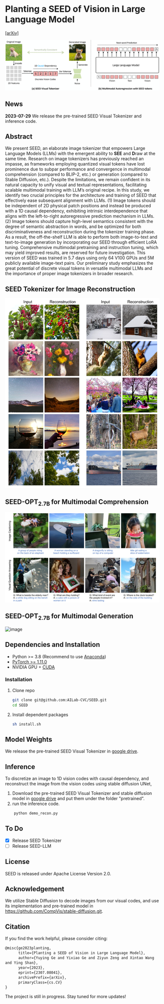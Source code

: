 # Planting a SEED of Vision in Large Language Model
[[arXiv]](https://arxiv.org/abs/2307.08041)

![image](paper_images/teaser.jpg)

## News
**2023-07-29** We release the pre-trained SEED Visual Tokenizer and inference code.

## Abstract
We present SEED, an elaborate image tokenizer that empowers Large Language
Models (LLMs) with the emergent ability to **SEE** and **D**raw at the same time.
Research on image tokenizers has previously reached an impasse, as frameworks
employing quantized visual tokens have lost prominence due to subpar performance and convergence in multimodal comprehension (compared to BLIP-2, etc.)
or generation (compared to Stable Diffusion, etc.). Despite the limitations, we
remain confident in its natural capacity to unify visual and textual representations,
facilitating scalable multimodal training with LLM’s original recipe. In this study,
we identify two crucial principles for the architecture and training of SEED that
effectively ease subsequent alignment with LLMs. (1) Image tokens should be
independent of 2D physical patch positions and instead be produced with a 1D
causal dependency, exhibiting intrinsic interdependence that aligns with the left-to-right autoregressive prediction mechanism in LLMs. (2) Image tokens should
capture high-level semantics consistent with the degree of semantic abstraction in
words, and be optimized for both discriminativeness and reconstruction during the
tokenizer training phase. As a result, the off-the-shelf LLM is able to perform both
image-to-text and text-to-image generation by incorporating our SEED through
efficient LoRA tuning. Comprehensive multimodal pretraining and instruction
tuning, which may yield improved results, are reserved for future investigation.
This version of SEED was trained in 5.7 days using only 64 V100 GPUs and 5M
publicly available image-text pairs. Our preliminary study emphasizes the great
potential of discrete visual tokens in versatile multimodal LLMs and the importance
of proper image tokenizers in broader research.

## SEED Tokenizer for Image Reconstruction
![image](paper_images/reconstruction.jpg)

## SEED-OPT<sub>2.7B </sub> for Multimodal Comprehension
![image](paper_images/vqa.jpg)

## SEED-OPT<sub>2.7B </sub> for Multimodal Generation
![image](paper_images/generation.jpg)

## Dependencies and Installation
- Python >= 3.8 (Recommend to use [Anaconda](https://www.anaconda.com/download/#linux))
- [PyTorch >= 1.11.0](https://pytorch.org/)
- NVIDIA GPU + [CUDA](https://developer.nvidia.com/cuda-downloads)
### Installation
1. Clone repo

    ```bash
    git clone git@github.com:AILab-CVC/SEED.git
    cd SEED
    ```

2. Install dependent packages

    ```bash
    sh install.sh
    ```
    
## Model Weights
We release the pre-trained SEED Visual Tokenizer in [google drive](https://drive.google.com/drive/folders/1xmVXuttQfBPBOe4ZR96Wu1X34uzPkxsS?usp=drive_link).

## Inference
To discretize an image to 1D vision codes with causal dependency, and reconstruct the image
from the vision codes using stable diffusion UNet,

1. Download the pre-trained SEED Visual Tokenizer and stable diffusion model in [google drive](https://drive.google.com/drive/folders/1xmVXuttQfBPBOe4ZR96Wu1X34uzPkxsS?usp=drive_link) and put them under the folder "pretrained".
2. run the inference code.
```bash
    python demo_recon.py
  ```

## To Do
- [x] Release SEED Tokenizer
- [ ] Release SEED-LLM

## License
SEED is released under Apache License Version 2.0.

## Acknowledgement
We utilize Stable Diffusion to decode images from our visual codes, and use its implementation and pre-trained model in https://github.com/CompVis/stable-diffusion.git. 


## Citation
If you find the work helpful, please consider citing:
```
@misc{ge2023planting,
      title={Planting a SEED of Vision in Large Language Model}, 
      author={Yuying Ge and Yixiao Ge and Ziyun Zeng and Xintao Wang and Ying Shan},
      year={2023},
      eprint={2307.08041},
      archivePrefix={arXiv},
      primaryClass={cs.CV}
}
```

The project is still in progress. Stay tuned for more updates!
